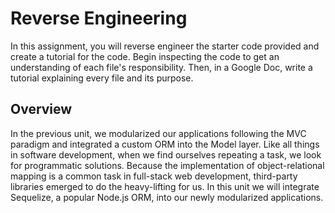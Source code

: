 # Reverse Engineering

In this assignment, you will reverse engineer the starter code provided and create a tutorial for the code. Begin inspecting the code to get an understanding of each file's responsibility. Then, in a Google Doc, write a tutorial explaining every file and its purpose.

## Overview

In the previous unit, we modularized our applications following the MVC paradigm and integrated a custom ORM into the Model layer. Like all things in software development, when we find ourselves repeating a task, we look for programmatic solutions. Because the implementation of object-relational mapping is a common task in full-stack web development, third-party libraries emerged to do the heavy-lifting for us. In this unit we will integrate Sequelize, a popular Node.js ORM, into our newly modularized applications.